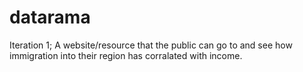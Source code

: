 # datarama

Iteration 1;
A website/resource that the public can go to and see how immigration into their region has corralated with income.
